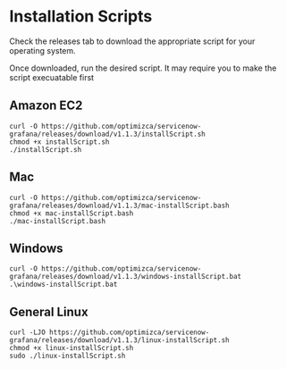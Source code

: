 # Installation Scripts

Check the releases tab to download the appropriate script for your operating system.

Once downloaded, run the desired script. It may require you to make the script execuatable first

## Amazon EC2
```
curl -O https://github.com/optimizca/servicenow-grafana/releases/download/v1.1.3/installScript.sh
chmod +x installScript.sh
./installScript.sh
```

## Mac
```
curl -O https://github.com/optimizca/servicenow-grafana/releases/download/v1.1.3/mac-installScript.bash
chmod +x mac-installScript.bash
./mac-installScript.bash
```

## Windows
```
curl -O https://github.com/optimizca/servicenow-grafana/releases/download/v1.1.3/windows-installScript.bat
.\windows-installScript.bat
```

## General Linux
```
curl -LJO https://github.com/optimizca/servicenow-grafana/releases/download/v1.1.3/linux-installScript.sh
chmod +x linux-installScript.sh
sudo ./linux-installScript.sh
```